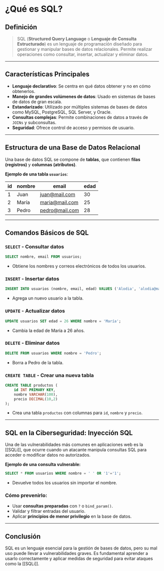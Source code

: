 # ¿Qué es SQL?

## Definición

>SQL (**Structured Query Language** o **Lenguaje de Consulta Estructurado**) es un lenguaje de programación diseñado para gestionar y manipular bases de datos relacionales. Permite realizar operaciones como consultar, insertar, actualizar y eliminar datos.

---

## Características Principales
- **Lenguaje declarativo**: Se centra en qué datos obtener y no en cómo obtenerlos.
-  **Manejo de grandes volúmenes de datos**: Usado en sistemas de bases de datos de gran escala.
-  **Estandarizado**: Utilizado por múltiples sistemas de bases de datos como MySQL, PostgreSQL, SQL Server, y Oracle.
-  **Consultas complejas**: Permite combinaciones de datos a través de `JOINs` y subconsultas.
-  **Seguridad**: Ofrece control de acceso y permisos de usuario.

---

## Estructura de una Base de Datos Relacional

Una base de datos SQL se compone de **tablas**, que contienen **filas (registros)** y **columnas (atributos)**.

**Ejemplo de una tabla `usuarios`**:

| id  | nombre | email          | edad |
| --- | ------ | -------------- | ---- |
| 1   | Juan   | juan@mail.com  | 30   |
| 2   | María  | maria@mail.com | 25   |
| 3   | Pedro  | pedro@mail.com | 28   |

---

## Comandos Básicos de SQL

### `SELECT` - Consultar datos
```sql
SELECT nombre, email FROM usuarios;
```
- Obtiene los nombres y correos electrónicos de todos los usuarios.

### `INSERT` - Insertar datos
```sql
INSERT INTO usuarios (nombre, email, edad) VALUES ('Alodia', 'alodia@mail.com', 22);
```
- Agrega un nuevo usuario a la tabla.

### `UPDATE` - Actualizar datos
```sql
UPDATE usuarios SET edad = 26 WHERE nombre = 'María';
```
- Cambia la edad de María a 26 años.

### `DELETE` - Eliminar datos
```sql
DELETE FROM usuarios WHERE nombre = 'Pedro';
```
- Borra a Pedro de la tabla.

### `CREATE TABLE` - Crear una nueva tabla
```sql
CREATE TABLE productos (
    id INT PRIMARY KEY,
    nombre VARCHAR(100),
    precio DECIMAL(10,2)
);
```
- Crea una tabla `productos` con columnas para `id`, `nombre` y `precio`.

---

## SQL en la Ciberseguridad: Inyección SQL
Una de las vulnerabilidades más comunes en aplicaciones web es la [[SQLi]], que ocurre cuando un atacante manipula consultas SQL para acceder o modificar datos no autorizados.

**Ejemplo de una consulta vulnerable:**
```sql
SELECT * FROM usuarios WHERE nombre = ' ' OR '1'='1';
```
- Devuelve todos los usuarios sin importar el nombre.

### Cómo prevenirlo:
- Usar **consultas preparadas** con `?` o `bind_param()`.
- Validar y filtrar entradas del usuario.
- Aplicar **principios de menor privilegio** en la base de datos.

---

## Conclusión
SQL es un lenguaje esencial para la gestión de bases de datos, pero su mal uso puede llevar a vulnerabilidades graves. Es fundamental aprender a usarlo correctamente y aplicar medidas de seguridad para evitar ataques como la [[SQLi]].

